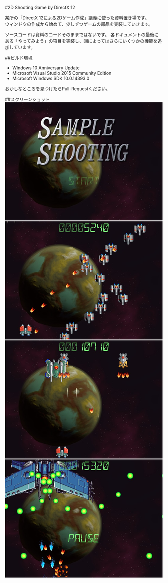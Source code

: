 #2D Shooting Game by DirectX 12

某所の「DirectX 12による2Dゲーム作成」講義に使った資料置き場です。  
ウィンドウの作成から始めて、少しずつゲームの部品を実装していきます。 

ソースコードは資料のコードそのままではないです。
各ドキュメントの最後にある「やってみよう」の項目を実装し、回によってはさらにいくつかの機能を追加しています。

##ビルド環境
- Windows 10 Anniversary Update
- Microsoft Visual Studio 2015 Community Edition
- Microsoft Windows SDK 10.0.14393.0

おかしなところを見つけたらPull-Requestください。

##スクリーンショット
![Title](ScreenShots/Title.jpg)
![Trivial Enemies](ScreenShots/GamePlay00.jpg)
![Other Enemies](ScreenShots/GamePlay01.jpg)
![Boss](ScreenShots/GamePlay02.jpg)
